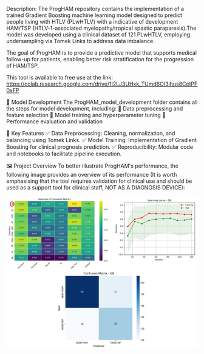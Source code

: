Description:
The ProgHAM repository contains the implementation of a trained Gradient Boosting machine learning model designed to predict people living with HTLV (PLwHTLV) with a indicative of development HAM/TSP (HTLV-1-associated myelopathy/tropical spastic paraparesis).The model was developed using a clinical dataset of 121 PLwHTLV, employing undersampling via Tomek Links to address data imbalance.

The goal of ProgHAM is to provide a predictive model that supports medical follow-up for patients, enabling better risk stratification for the progression of HAM/TSP.

This tool is available to free use at the link:
https://colab.research.google.com/drive/1l2LJ3UHxk_TUmd6OI3ihus8CetPF0xFP

📂 Model Development
The ProgHAM_model_development folder contains all the steps for model development, including:
📌 Data preprocessing and feature selection
📌 Model training and hyperparameter tuning
📌 Performance evaluation and validation

🔬 Key Features
✅ Data Preprocessing: Cleaning, normalization, and balancing using Tomek Links.
✅ Model Training: Implementation of Gradient Boosting for clinical prognosis prediction.
✅ Reproducibility: Modular code and notebooks to facilitate pipeline execution.

🖼 Project Overview
To better illustrate ProgHAM's performance, the following image provides an overview of its performance (It is worth emphasising that the tool requires validation for clinical use and should be used as a support tool for clinical staff, NOT AS A DIAGNOSIS DEVICE):

<p align="center"> <img src="Overview.png" alt="Project Overview" width="600"> </p>

